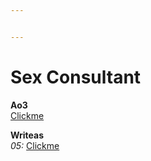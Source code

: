 ```yaml
---


---
```


<h1 id="sex-consultant">Sex Consultant</h1>
<p><strong>Ao3</strong><br>
<a href="https://archiveofourown.org/works/22527031/chapters/53828290">Clickme</a></p>
<p><strong>Writeas</strong><br>
<em>05:</em>	<a href="https://write.as/h6xk1fbpyb418">Clickme</a></p>

